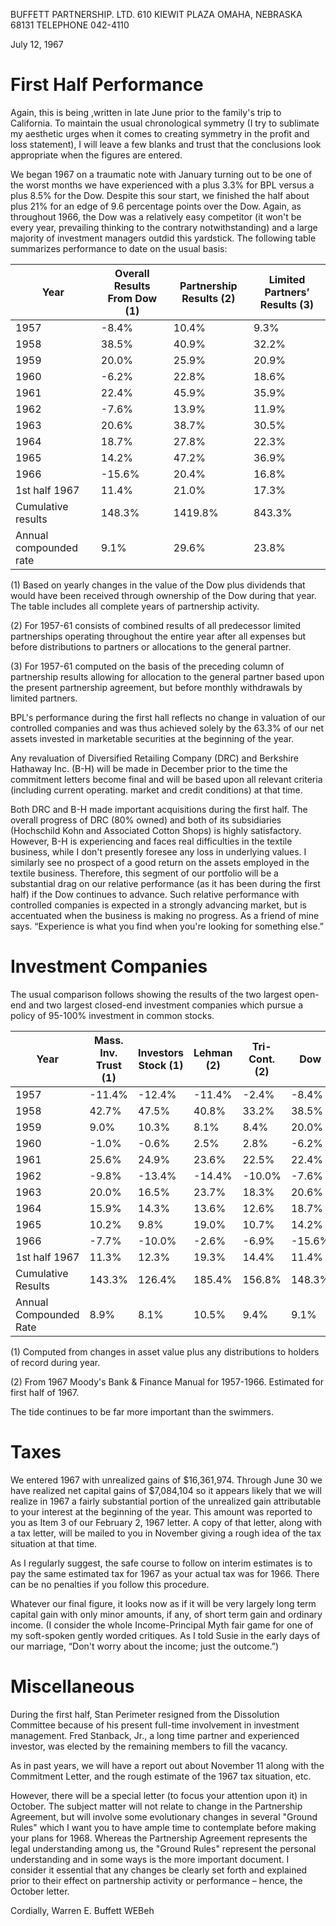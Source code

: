
BUFFETT PARTNERSHIP. LTD. 
610 KIEWIT PLAZA 
OMAHA, NEBRASKA 68131 
TELEPHONE 042-4110

July 12, 1967

# First Half Performance

Again, this is being ,written in late June prior to the family's trip to California. To maintain the usual chronological symmetry (I try to sublimate my aesthetic urges when it comes to creating symmetry in the profit and loss statement), I will leave a few blanks and trust that the conclusions look appropriate when the figures are entered.

We began 1967 on a traumatic note with January turning out to be one of the worst months we have experienced with a plus 3.3% for BPL versus a plus 8.5% for the Dow. Despite this sour start, we finished the half about plus 21% for an edge of 9.6 percentage points over the Dow. Again, as throughout 1966, the Dow was a relatively easy competitor (it won't be every year, prevailing thinking to the contrary notwithstanding) and a large majority of investment managers outdid this yardstick. The following table summarizes performance to date on the usual basis:


Year|Overall Results From Dow (1)|Partnership Results (2)|Limited Partners’ Results (3)
---|---|---|---
1957|-8.4%|10.4%|9.3%
1958|38.5%|40.9%|32.2%
1959|20.0%|25.9%|20.9%
1960|-6.2%|22.8%|18.6%
1961|22.4%|45.9%|35.9%
1962|-7.6%|13.9%|11.9%
1963|20.6%|38.7%|30.5%
1964|18.7%|27.8%|22.3%
1965|14.2%|47.2%|36.9%
1966|-15.6%|20.4%|16.8%
1st half 1967|11.4%|21.0%|17.3%
Cumulative results|148.3%|1419.8%|843.3%
Annual compounded rate|9.1%|29.6%|23.8%

(1) Based on yearly changes in the value of the Dow plus dividends that would have been received through ownership of the Dow during that year. The table includes all complete years of partnership activity.

(2) For 1957-61 consists of combined results of all predecessor limited partnerships operating throughout the entire year after all expenses but before distributions to partners or allocations to the general partner.

(3) For 1957-61 computed on the basis of the preceding column of partnership results allowing for allocation to the general partner based upon the present partnership agreement, but before monthly withdrawals by limited partners.

BPL's performance during the first hall reflects no change in valuation of our controlled companies and was thus achieved solely by the 63.3% of our net assets invested in marketable securities at the beginning of the year.

Any revaluation of Diversified Retailing Company (DRC) and Berkshire Hathaway Inc. (B-H) will be made in December prior to the time the commitment letters become final and will be based upon all relevant criteria (including current operating. market and credit conditions) at that time.

Both DRC and B-H made important acquisitions during the first half. The overall progress of DRC (80% owned) and both of its subsidiaries (Hochschild Kohn and Associated Cotton Shops) is highly satisfactory. However, B-H is experiencing and faces real difficulties in the textile business, while I don't presently foresee any loss in underlying values. I similarly see no prospect of a good return on the assets employed in the textile business. Therefore, this segment of our portfolio will be a substantial drag on our relative performance (as it has been during the first half) if the Dow continues to advance. Such relative performance with controlled companies is expected in a strongly advancing market, but is accentuated when the business is making no progress. As a friend of mine says. “Experience is what you find when you're looking for something else.”

# Investment Companies

The usual comparison follows showing the results of the two largest open-end and two largest closed-end investment companies which pursue a policy of 95-100% investment in common stocks.

Year|Mass. Inv. Trust (1)|Investors Stock (1)|Lehman (2)|Tri-Cont. (2)|Dow|Limited Partners
---|---|---|---|---|---|---
1957|-11.4%|-12.4%|-11.4%|-2.4%|-8.4%|9.3%
1958|42.7%|47.5%|40.8%|33.2%|38.5%|32.2%
1959|9.0%|10.3%|8.1%|8.4%|20.0%|20.9% 
1960|-1.0%|-0.6%|2.5%|2.8%|-6.2%|18.6%
1961|25.6%|24.9%|23.6%|22.5%|22.4%|35.9%
1962|-9.8%|-13.4%|-14.4%|-10.0%|-7.6%|11.9%
1963|20.0%|16.5%|23.7%|18.3%|20.6%|30.5%
1964|15.9%|14.3%|13.6%|12.6%|18.7%|22.3%
1965|10.2%|9.8%|19.0%|10.7%|14.2%|36.9%
1966|-7.7%|-10.0%|-2.6%|-6.9%|-15.6%|16.8%
1st half 1967|11.3%|12.3%|19.3%|14.4%|11.4%|17.3%
Cumulative Results|143.3%|126.4%|185.4%|156.8%|148.3%|843.3%
Annual Compounded Rate|8.9%|8.1%|10.5%|9.4%|9.1%|23.8%

(1) Computed from changes in asset value plus any distributions to holders of record during year. 

(2) From 1967 Moody's Bank & Finance Manual for 1957-1966. Estimated for first half of 1967.

The tide continues to be far more important than the swimmers.

# Taxes

We entered 1967 with unrealized gains of $16,361,974. Through June 30 we have realized net capital gains of $7,084,104 so it appears likely that we will realize in 1967 a fairly substantial portion of the unrealized gain attributable to your interest at the beginning of the year. This amount was reported to you as Item 3 of our February 2, 1967 letter. A copy of that letter, along with a tax letter, will be mailed to you in November giving a rough idea of the tax situation at that time.

As I regularly suggest, the safe course to follow on interim estimates is to pay the same estimated tax for 1967 as your actual tax was for 1966. There can be no penalties if you follow this procedure.

Whatever our final figure, it looks now as if it will be very largely long term capital gain with only minor amounts, if any, of short term gain and ordinary income. (I consider the whole Income-Principal Myth fair game for one of my soft-spoken gently worded critiques. As I told Susie in the early days of our marriage, “Don't worry about the income; just the outcome.”)

# Miscellaneous

During the first half, Stan Perimeter resigned from the Dissolution Committee because of his present full-time involvement in investment management. Fred Stanback, Jr., a long time partner and experienced investor, was elected by the remaining members to fill the vacancy.

As in past years, we will have a report out about November 11 along with the Commitment Letter, and the rough estimate of the 1967 tax situation, etc.

However, there will be a special letter (to focus your attention upon it) in October. The subject matter will not relate to change in the Partnership Agreement, but will involve some evolutionary changes in several "Ground Rules" which I want you to have ample time to contemplate before making your plans for 1968. Whereas the Partnership Agreement represents the legal understanding among us, the "Ground Rules" represent the personal understanding and in some ways is the more important document. I consider it essential that any changes be clearly set forth and explained prior to their effect on partnership activity or performance – hence, the October letter.

Cordially, 
Warren E. Buffett 
WEBeh